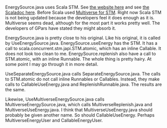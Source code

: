 EnergySource.java uses Scala STM. See [the website here](http://nbronson.github.io/scala-stm/) and see [the Scaladoc here](http://nbronson.github.io/scala-stm/api/0.7/index.html#package). Before Scala used [Multiverse for STM](http://multiverse.codehaus.org/overview.html). Right now Scala STM is not being updated because the developers feel it does enough as it is. Multiverse seems dead, although for the most part it works pretty well. The developers of GPars have stated they might absorb it.      

EnergySource.java is pretty close to his original. Like his original, it is called by UseEnergySource.java. EnergySource.useEnergy has the STM. It has a call to scala.concurrent.stm.japi.STM.atomic, which has an inline Callable. It does not look too clean to me. EnergySource.replenish also have a call to STM.atomic, with an inline Runnable. The whole thing is pretty hairy. At some point I may go through it in more detail.        

UseSeparateEnergySource.java calls SeparateEnergySource.java. The calls to STM.atomic do not call inline Runnables or Callables. Instead, they make calls to CallableUseEnergy.java and ReplenishRunnable.java. The results are the same.     

Likewise, UseMultiverseEnergySource.java calls MultiverseEnergySource.java, which calls MultiverseReplenish.java and MultiverseUseEnergy.java. I think that MultiverseUseEnergy.java should probably be given another name. So should CallableUseEnergy. Perhaps MultiverseEnergyUser and CallableEnergyUser.  







